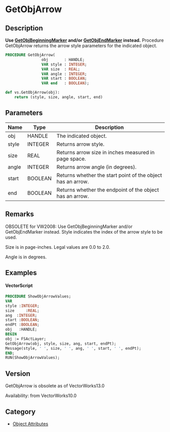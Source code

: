 # GetObjArrow

## Description
<b>Use [ GetObjBeginningMarker](GetObjBeginningMarker.md) and/or [ GetObjEndMarker](GetObjEndMarker.md) instead.</b>
Procedure GetObjArrow returns the arrow style parameters for the indicated object.

```pascal
PROCEDURE GetObjArrow(
				obj       : HANDLE;
				VAR style : INTEGER;
				VAR size  : REAL;
				VAR angle : INTEGER;
				VAR start : BOOLEAN;
				VAR end   : BOOLEAN);
```

```python
def vs.GetObjArrow(obj):
    return (style, size, angle, start, end)
```

## Parameters
|Name|Type|Description|
|---|---|---|
|obj|HANDLE|The indicated object.|
|style|INTEGER|Returns arrow style.|
|size|REAL|Returns arrow size in inches measured in page space.|
|angle|INTEGER|Returns arrow angle (in degrees).|
|start|BOOLEAN|Returns whether the start point of the object has an arrow.|
|end|BOOLEAN|Returns whether the endpoint of the object has an arrow.|

## Remarks
OBSOLETE for VW2008: Use GetObjBeginningMarker and/or GetObjEndMarker instead.
Style indicates the index of the arrow style to be used.

Size is in page-inches. Legal values are 0.0 to 2.0.

Angle is in degrees.

## Examples
#### VectorScript ####
```pascal
PROCEDURE ShowObjArrowValues;
VAR
style :INTEGER;
size	 :REAL;
ang	 :INTEGER;
start :BOOLEAN;
endPt :BOOLEAN;
obj   :HANDLE;
BEGIN
obj := FSActLayer;
GetObjArrow(obj, style, size, ang, start, endPt);
Message(style, ' ', size, ' ', ang, ' ', start, ' ', endPt);
END;
RUN(ShowObjArrowValues);
```

## Version
GetObjArrow is obsolete as of VectorWorks13.0<P>


Availability: from VectorWorks10.0

## Category
* [Object Attributes](../Categories/Object%20Attributes.md)
